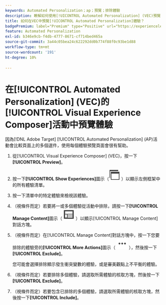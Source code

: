 ```yaml
---
keywords: Automated Personalization；ap；預覽；排除體驗
description: 瞭解如何使用[!UICONTROL Automated Personalization] (VEC)預覽[!UICONTROL Visual Experience Composer] (AP)活動中的每個體驗。
title: 如何在VEC中預覽[!UICONTROL Automated Personalization]體驗？
badgePremium: label="Premium" type="Positive" url="https://experienceleague.adobe.com/docs/target/using/introduction/intro.html?lang=en#premium newtab=true" tooltip="檢視Target Premium包含的內容。"
feature: Automated Personalization
exl-id: b346e9cb-f4db-4777-8671-cf714bed465a
source-git-commit: 3a44c05bea24c622292dd0b774f88f0c93be1d88
workflow-type: tm+mt
source-wordcount: '191'
ht-degree: 10%

---
```


# 在[!UICONTROL Automated Personalization] (VEC)的[!UICONTROL Visual Experience Composer]活動中預覽體驗

因為[!DNL Adobe Target] [!UICONTROL Automated Personalization] (AP)活動會比較頁面上的多個選件，使用每個體驗預覽頁面會很有幫助。

1. 從[!UICONTROL Visual Experience Composer] (VEC)，按一下&#x200B;**[!UICONTROL Preview]**。

1. 按一下&#x200B;**[!UICONTROL Show Experiences]**&#x200B;圖示（![顯示體驗圖示](/help/main/assets/icons/WebPages.svg) ）以顯示左側框架中的所有體驗清單。

1. 按一下清單中的特定體驗來檢視該體驗。

1. （視條件而定）若要將一或多個體驗從活動中排除，請按一下&#x200B;**[!UICONTROL Manage Content]**&#x200B;圖示（ ![管理內容圖示](/help/main/assets/icons/Experience.svg) ）以顯示[!UICONTROL Manage Content]對話方塊。

1. （視條件而定）在[!UICONTROL Manage Content]對話方塊中，按一下您要排除的體驗旁的&#x200B;**[!UICONTROL More Actions]**&#x200B;圖示（ ![更多動作圖示](/help/main/assets/icons/MoreSmallList.svg) ），然後按一下&#x200B;**[!UICONTROL Exclude]**。

   您可能會選擇排除顯示發生衝突變數的體驗，或是審美觀點上不平衡的體驗。

1. （視條件而定）若要排除多個體驗，請選取所需體驗的核取方塊，然後按一下&#x200B;**[!UICONTROL Exclude]**。

1. （視條件而定）若要包含已排除的多個體驗，請選取所需體驗的核取方塊，然後按一下&#x200B;**[!UICONTROL Include]**。
